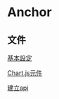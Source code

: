# Anchor

## 文件

<a target="_blank" href="./docs/base.md">基本設定</a>

<a target="_blank" href="./docs/chartjs.md">Chart.js元件</a>

<a target="_blank" href="./docs/api.md">建立api</a>